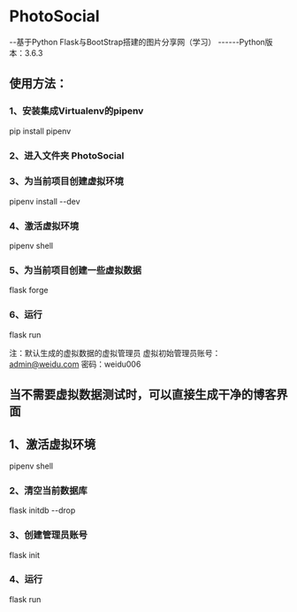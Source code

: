 # PhotoSocial
--基于Python Flask与BootStrap搭建的图片分享网（学习）
------Python版本：3.6.3

## 使用方法：
### 1、安装集成Virtualenv的pipenv
 pip install pipenv

### 2、进入文件夹 PhotoSocial

### 3、为当前项目创建虚拟环境
 pipenv install --dev

### 4、激活虚拟环境
 pipenv shell

### 5、为当前项目创建一些虚拟数据
 flask forge

### 6、运行
 flask run

注：默认生成的虚拟数据的虚拟管理员
虚拟初始管理员账号：admin@weidu.com 密码：weidu006

## 当不需要虚拟数据测试时，可以直接生成干净的博客界面
## 1、激活虚拟环境
 pipenv shell

### 2、清空当前数据库
 flask initdb --drop

### 3、创建管理员账号
 flask init

### 4、运行
 flask run
